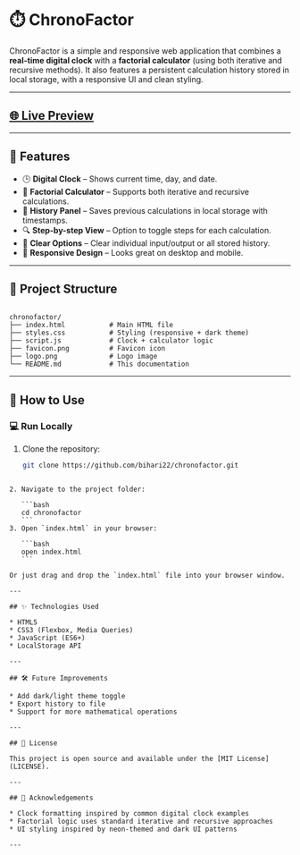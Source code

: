 # ⏱️ ChronoFactor

ChronoFactor is a simple and responsive web application that combines a **real-time digital clock** with a **factorial calculator** (using both iterative and recursive methods). It also features a persistent calculation history stored in local storage, with a responsive UI and clean styling.

---

## [🌐 Live Preview](https://bihari22.github.io/Chrono-Factor/)
---

## 🧩 Features

- 🕒 **Digital Clock** – Shows current time, day, and date.
- 🧮 **Factorial Calculator** – Supports both iterative and recursive calculations.
- 💾 **History Panel** – Saves previous calculations in local storage with timestamps.
- 🔍 **Step-by-step View** – Option to toggle steps for each calculation.
- 🧹 **Clear Options** – Clear individual input/output or all stored history.
- 📱 **Responsive Design** – Looks great on desktop and mobile.

---

## 📁 Project Structure

```

chronofactor/
├── index.html           # Main HTML file
├── styles.css           # Styling (responsive + dark theme)
├── script.js            # Clock + calculator logic
├── favicon.png          # Favicon icon
├── logo.png             # Logo image
└── README.md            # This documentation

````

---

## 🚀 How to Use

### 💻 Run Locally

1. Clone the repository:
   ```bash
   git clone https://github.com/bihari22/chronofactor.git
````

2. Navigate to the project folder:

   ```bash
   cd chronofactor
   ```
3. Open `index.html` in your browser:

   ```bash
   open index.html
   ```

Or just drag and drop the `index.html` file into your browser window.

---

## ✨ Technologies Used

* HTML5
* CSS3 (Flexbox, Media Queries)
* JavaScript (ES6+)
* LocalStorage API

---

## 🛠️ Future Improvements

* Add dark/light theme toggle
* Export history to file
* Support for more mathematical operations

---

## 📄 License

This project is open source and available under the [MIT License](LICENSE).

---

## 🙌 Acknowledgements

* Clock formatting inspired by common digital clock examples
* Factorial logic uses standard iterative and recursive approaches
* UI styling inspired by neon-themed and dark UI patterns

---
